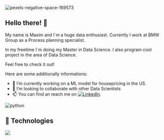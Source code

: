 ![pexels-negative-space-169573](https://user-images.githubusercontent.com/76586244/204130312-37faf66f-3921-441a-bc7c-ccf24c804396.jpg)


## Hello there! 👋

My name is Maxim and I´m a huge data enthusiast. Currently I work at BMW Group as a Process planning specialist. 

In my freetime I´m doing my Master in Data Science. I also program cool project in the area of Data Science. 

Feel free to check it out!


Here are some additionally informations: 

- 🔭 I’m currently working on a ML model for housepricing in the US.
- 👯 I’m looking to collaborate with other Data Scientists 
- 📫 You can find an reach me on [![LinkedIn][2.2]][2].

<!-- Icons -->
[2.2]: https://raw.githubusercontent.com/MartinHeinz/MartinHeinz/master/linkedin-3-16.png (LinkedIn icon without padding)

<!-- Links to your social media accounts -->

[2]: https://de.linkedin.com/in/maxim-kiesel-904184152



![python](https://user-images.githubusercontent.com/76586244/204130992-ad97a4da-6cbf-491f-9775-2106e19f8ee5.svg)


## 🔧 Technologies
![](https://img.shields.io/badge/<WORD_ON_LEFT>-<WORD_ON_RIGHT>-informational?style=flat&logo=data:[#3776AB](https://user-images.githubusercontent.com/76586244/204130992-ad97a4da-6cbf-491f-9775-2106e19f8ee5.svg);base64,<BASE64_DATA>)
